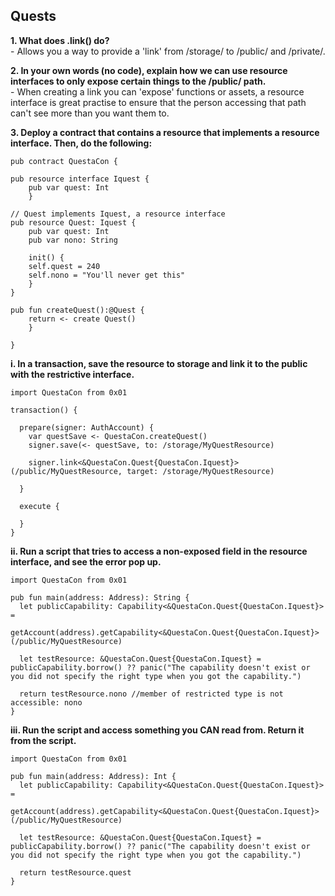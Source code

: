 ## Quests

**1. What does .link() do?**
<br> - Allows you a way to provide a 'link' from /storage/ to /public/ and /private/.

**2. In your own words (no code), explain how we can use resource interfaces to only expose certain things to the /public/ path.**
<br> - When creating a link you can 'expose' functions or assets, a resource interface is great practise to ensure that the person accessing that path can't see more than you want them to.

**3. Deploy a contract that contains a resource that implements a resource interface. Then, do the following:**
<br>
``` Cadence
pub contract QuestaCon {

pub resource interface Iquest {
    pub var quest: Int
    }

// Quest implements Iquest, a resource interface
pub resource Quest: Iquest {
    pub var quest: Int
    pub var nono: String

    init() {
    self.quest = 240
    self.nono = "You'll never get this"
    }
}

pub fun createQuest():@Quest {
    return <- create Quest()
    }

}

```

**i. In a transaction, save the resource to storage and link it to the public with the restrictive interface.**
<br>
``` Cadence
import QuestaCon from 0x01

transaction() {

  prepare(signer: AuthAccount) {
    var questSave <- QuestaCon.createQuest()
    signer.save(<- questSave, to: /storage/MyQuestResource)

    signer.link<&QuestaCon.Quest{QuestaCon.Iquest}>(/public/MyQuestResource, target: /storage/MyQuestResource)
    
  }

  execute {

  }
}

```

**ii. Run a script that tries to access a non-exposed field in the resource interface, and see the error pop up.**
<br>
``` Cadence
import QuestaCon from 0x01

pub fun main(address: Address): String {
  let publicCapability: Capability<&QuestaCon.Quest{QuestaCon.Iquest}> =
    getAccount(address).getCapability<&QuestaCon.Quest{QuestaCon.Iquest}>(/public/MyQuestResource)

  let testResource: &QuestaCon.Quest{QuestaCon.Iquest} = publicCapability.borrow() ?? panic("The capability doesn't exist or you did not specify the right type when you got the capability.")

  return testResource.nono //member of restricted type is not accessible: nono
}
```

**iii. Run the script and access something you CAN read from. Return it from the script.**
<br>
``` Cadence
import QuestaCon from 0x01

pub fun main(address: Address): Int {
  let publicCapability: Capability<&QuestaCon.Quest{QuestaCon.Iquest}> =
    getAccount(address).getCapability<&QuestaCon.Quest{QuestaCon.Iquest}>(/public/MyQuestResource)

  let testResource: &QuestaCon.Quest{QuestaCon.Iquest} = publicCapability.borrow() ?? panic("The capability doesn't exist or you did not specify the right type when you got the capability.")

  return testResource.quest
}
```
